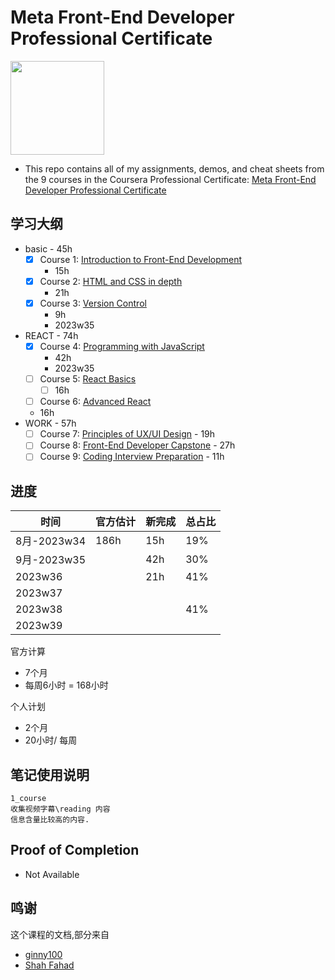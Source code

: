 # Meta Front-End Developer Professional Certificate

<img src="./meta-logo.png" width=150>

- This repo contains all of my assignments, demos, and cheat sheets from the 9 courses in the Coursera Professional Certificate: [Meta Front-End Developer Professional Certificate](https://www.coursera.org/professional-certificates/meta-front-end-developer)

## 学习大纲

- basic - 45h
	- [x] Course 1: [Introduction to Front-End Development](https://www.coursera.org/learn/introduction-to-front-end-development?specialization=meta-front-end-developer)
  	  - 15h
	- [x] Course 2: [HTML and CSS in depth](https://www.coursera.org/learn/html-and-css-in-depth?specialization=meta-front-end-developer)
  	  - 21h
	- [x] Course 3: [Version Control](https://www.coursera.org/learn/introduction-to-version-control?specialization=meta-front-end-developer)
	  - 9h
	  - 2023w35
- REACT - 74h
	- [x] Course 4: [Programming with JavaScript](https://www.coursera.org/learn/programming-with-javascript?specialization=meta-front-end-developer)
	  - 42h
	  - 2023w35
	- [ ] Course 5: [React Basics](https://www.coursera.org/learn/react-basics?specialization=meta-front-end-developer)
	  - [ ] 16h
	- [ ] Course 6: [Advanced React](https://www.coursera.org/learn/advanced-react?specialization=meta-front-end-developer)
  	 - 16h
 - WORK - 57h
	- [ ] Course 7: [Principles of UX/UI Design](https://www.coursera.org/learn/principles-of-ux-ui-design?specialization=meta-front-end-developer) - 19h
	- [ ] Course 8: [Front-End Developer Capstone](https://www.coursera.org/learn/meta-front-end-developer-capstone?specialization=meta-front-end-developer) - 27h
	- [ ] Course 9: [Coding Interview Preparation](https://www.coursera.org/learn/coding-interview-preparation?specialization=meta-front-end-developer) - 11h

## 进度

| 时间        | 官方估计 | 新完成 | 总占比 |
| ----------- | -------- | ------ | ---- |
| 8月-2023w34 | 186h     | 15h    | 19%  |
| 9月-2023w35 |          | 42h       |  30%    |
| 2023w36     |          | 21h       |  41%    |
| 2023w37     |          |        |      |
| 2023w38     |          |        |  41%    |
| 2023w39            |          |        |      |



官方计算
- 7个月
- 每周6小时 = 168小时

个人计划
- 2个月
- 20小时/ 每周 

## 笔记使用说明

```
1_course 
收集视频字幕\reading 内容
信息含量比较高的内容.

```

## Proof of Completion

- Not Available

## 鸣谢

这个课程的文档,部分来自
- [ginny100](https://github.com/ginny100/Meta-Front-End-Developer)
- [Shah Fahad](https://github.com/ShahandFahad/Meta-Front-End-Developer/tree/main)
